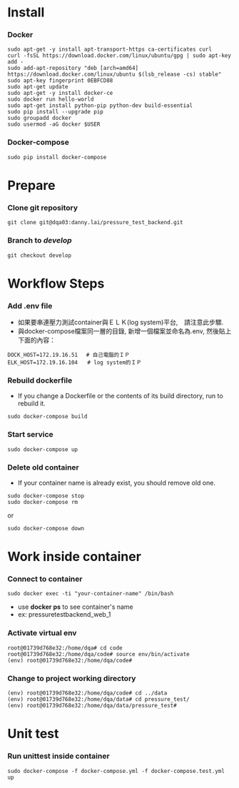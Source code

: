 **Install**
=============
### Docker
```
sudo apt-get -y install apt-transport-https ca-certificates curl
curl -fsSL https://download.docker.com/linux/ubuntu/gpg | sudo apt-key add -
sudo add-apt-repository "deb [arch=amd64] https://download.docker.com/linux/ubuntu $(lsb_release -cs) stable"
sudo apt-key fingerprint 0EBFCD88
sudo apt-get update
sudo apt-get -y install docker-ce
sudo docker run hello-world
sudo apt-get install python-pip python-dev build-essential 
sudo pip install --upgrade pip
sudo groupadd docker
sudo usermod -aG docker $USER
```

### Docker-compose
```
sudo pip install docker-compose
```

**Prepare**
============= 

### Clone git repository
```
git clone git@dqa03:danny.lai/pressure_test_backend.git
```

### Branch to *develop*
```
git checkout develop
```

**Workflow Steps**
=============

### Add .env file
* 如果要串連壓力測試container與ＥＬＫ(log system)平台,　請注意此步驟.
* 與docker-compose檔案同一層的目錄, 新增一個檔案並命名為.env, 然後貼上下面的內容： 

```
DOCK_HOST=172.19.16.51 　# 自己電腦的ＩＰ
ELK_HOST=172.19.16.104   # log system的ＩＰ
```

### Rebuild dockerfile 
* If you change a Dockerfile or the contents of its build directory, run to rebuild it.

```
sudo docker-compose build
```

### Start service
```
sudo docker-compose up
```

### Delete old container

* If your container name is already exist, you should remove old one. 
```
sudo docker-compose stop 
sudo docker-compose rm 
``` 
or
```
sudo docker-compose down
```

**Work inside container**
=============

### Connect to container
```
sudo docker exec -ti "your-container-name" /bin/bash
```
* use __docker ps__ to see container's name
* ex: pressuretestbackend_web_1

### Activate virtual env
```
root@01739d768e32:/home/dqa# cd code
root@01739d768e32:/home/dqa/code# source env/bin/activate
(env) root@01739d768e32:/home/dqa/code#
```

### Change to project working directory
```
(env) root@01739d768e32:/home/dqa/code# cd ../data
(env) root@01739d768e32:/home/dqa/data# cd pressure_test/
(env) root@01739d768e32:/home/dqa/data/pressure_test# 
```

**Unit test**
=============

### Run unittest inside container
```
sudo docker-compose -f docker-compose.yml -f docker-compose.test.yml up
```